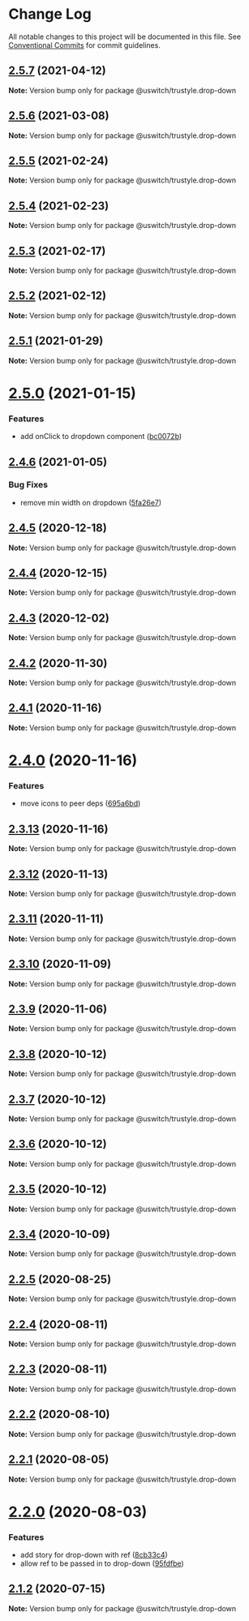 # Change Log

All notable changes to this project will be documented in this file.
See [Conventional Commits](https://conventionalcommits.org) for commit guidelines.

## [2.5.7](https://github.com/uswitch/trustyle/compare/@uswitch/trustyle.drop-down@2.5.6...@uswitch/trustyle.drop-down@2.5.7) (2021-04-12)

**Note:** Version bump only for package @uswitch/trustyle.drop-down





## [2.5.6](https://github.com/uswitch/trustyle/compare/@uswitch/trustyle.drop-down@2.5.5...@uswitch/trustyle.drop-down@2.5.6) (2021-03-08)

**Note:** Version bump only for package @uswitch/trustyle.drop-down





## [2.5.5](https://github.com/uswitch/trustyle/compare/@uswitch/trustyle.drop-down@2.5.3...@uswitch/trustyle.drop-down@2.5.5) (2021-02-24)

**Note:** Version bump only for package @uswitch/trustyle.drop-down






## [2.5.4](https://github.com/uswitch/trustyle/compare/@uswitch/trustyle.drop-down@2.5.3...@uswitch/trustyle.drop-down@2.5.4) (2021-02-23)

**Note:** Version bump only for package @uswitch/trustyle.drop-down





## [2.5.3](https://github.com/uswitch/trustyle/compare/@uswitch/trustyle.drop-down@2.5.2...@uswitch/trustyle.drop-down@2.5.3) (2021-02-17)

**Note:** Version bump only for package @uswitch/trustyle.drop-down





## [2.5.2](https://github.com/uswitch/trustyle/compare/@uswitch/trustyle.drop-down@2.5.1...@uswitch/trustyle.drop-down@2.5.2) (2021-02-12)

**Note:** Version bump only for package @uswitch/trustyle.drop-down





## [2.5.1](https://github.com/uswitch/trustyle/compare/@uswitch/trustyle.drop-down@2.5.0...@uswitch/trustyle.drop-down@2.5.1) (2021-01-29)

**Note:** Version bump only for package @uswitch/trustyle.drop-down





# [2.5.0](https://github.com/uswitch/trustyle/compare/@uswitch/trustyle.drop-down@2.4.6...@uswitch/trustyle.drop-down@2.5.0) (2021-01-15)


### Features

* add onClick to dropdown component ([bc0072b](https://github.com/uswitch/trustyle/commit/bc0072b))





## [2.4.6](https://github.com/uswitch/trustyle/compare/@uswitch/trustyle.drop-down@2.4.5...@uswitch/trustyle.drop-down@2.4.6) (2021-01-05)


### Bug Fixes

* remove min width on dropdown ([5fa26e7](https://github.com/uswitch/trustyle/commit/5fa26e7))





## [2.4.5](https://github.com/uswitch/trustyle/compare/@uswitch/trustyle.drop-down@2.4.4...@uswitch/trustyle.drop-down@2.4.5) (2020-12-18)

**Note:** Version bump only for package @uswitch/trustyle.drop-down





## [2.4.4](https://github.com/uswitch/trustyle/compare/@uswitch/trustyle.drop-down@2.4.3...@uswitch/trustyle.drop-down@2.4.4) (2020-12-15)

**Note:** Version bump only for package @uswitch/trustyle.drop-down





## [2.4.3](https://github.com/uswitch/trustyle/compare/@uswitch/trustyle.drop-down@2.4.2...@uswitch/trustyle.drop-down@2.4.3) (2020-12-02)

**Note:** Version bump only for package @uswitch/trustyle.drop-down





## [2.4.2](https://github.com/uswitch/trustyle/compare/@uswitch/trustyle.drop-down@2.4.1...@uswitch/trustyle.drop-down@2.4.2) (2020-11-30)

**Note:** Version bump only for package @uswitch/trustyle.drop-down






## [2.4.1](https://github.com/uswitch/trustyle/compare/@uswitch/trustyle.drop-down@2.4.0...@uswitch/trustyle.drop-down@2.4.1) (2020-11-16)

**Note:** Version bump only for package @uswitch/trustyle.drop-down





# [2.4.0](https://github.com/uswitch/trustyle/compare/@uswitch/trustyle.drop-down@2.3.13...@uswitch/trustyle.drop-down@2.4.0) (2020-11-16)


### Features

* move icons to peer deps ([695a6bd](https://github.com/uswitch/trustyle/commit/695a6bd))





## [2.3.13](https://github.com/uswitch/trustyle/compare/@uswitch/trustyle.drop-down@2.3.12...@uswitch/trustyle.drop-down@2.3.13) (2020-11-16)

**Note:** Version bump only for package @uswitch/trustyle.drop-down





## [2.3.12](https://github.com/uswitch/trustyle/compare/@uswitch/trustyle.drop-down@2.3.11...@uswitch/trustyle.drop-down@2.3.12) (2020-11-13)

**Note:** Version bump only for package @uswitch/trustyle.drop-down





## [2.3.11](https://github.com/uswitch/trustyle/compare/@uswitch/trustyle.drop-down@2.3.10...@uswitch/trustyle.drop-down@2.3.11) (2020-11-11)

**Note:** Version bump only for package @uswitch/trustyle.drop-down





## [2.3.10](https://github.com/uswitch/trustyle/compare/@uswitch/trustyle.drop-down@2.3.9...@uswitch/trustyle.drop-down@2.3.10) (2020-11-09)

**Note:** Version bump only for package @uswitch/trustyle.drop-down





## [2.3.9](https://github.com/uswitch/trustyle/compare/@uswitch/trustyle.drop-down@2.3.8...@uswitch/trustyle.drop-down@2.3.9) (2020-11-06)

**Note:** Version bump only for package @uswitch/trustyle.drop-down





## [2.3.8](https://github.com/uswitch/trustyle/compare/@uswitch/trustyle.drop-down@2.3.6...@uswitch/trustyle.drop-down@2.3.8) (2020-10-12)

**Note:** Version bump only for package @uswitch/trustyle.drop-down





## [2.3.7](https://github.com/uswitch/trustyle/compare/@uswitch/trustyle.drop-down@2.3.6...@uswitch/trustyle.drop-down@2.3.7) (2020-10-12)

**Note:** Version bump only for package @uswitch/trustyle.drop-down





## [2.3.6](https://github.com/uswitch/trustyle/compare/@uswitch/trustyle.drop-down@2.3.4...@uswitch/trustyle.drop-down@2.3.6) (2020-10-12)

**Note:** Version bump only for package @uswitch/trustyle.drop-down





## [2.3.5](https://github.com/uswitch/trustyle/compare/@uswitch/trustyle.drop-down@2.3.4...@uswitch/trustyle.drop-down@2.3.5) (2020-10-12)

**Note:** Version bump only for package @uswitch/trustyle.drop-down





## [2.3.4](https://github.com/uswitch/trustyle/compare/@uswitch/trustyle.drop-down@2.3.3...@uswitch/trustyle.drop-down@2.3.4) (2020-10-09)

**Note:** Version bump only for package @uswitch/trustyle.drop-down






## [2.2.5](https://github.com/uswitch/trustyle/compare/@uswitch/trustyle.drop-down@2.2.4...@uswitch/trustyle.drop-down@2.2.5) (2020-08-25)

**Note:** Version bump only for package @uswitch/trustyle.drop-down





## [2.2.4](https://github.com/uswitch/trustyle/compare/@uswitch/trustyle.drop-down@2.2.3...@uswitch/trustyle.drop-down@2.2.4) (2020-08-11)

**Note:** Version bump only for package @uswitch/trustyle.drop-down





## [2.2.3](https://github.com/uswitch/trustyle/compare/@uswitch/trustyle.drop-down@2.2.2...@uswitch/trustyle.drop-down@2.2.3) (2020-08-11)

**Note:** Version bump only for package @uswitch/trustyle.drop-down





## [2.2.2](https://github.com/uswitch/trustyle/compare/@uswitch/trustyle.drop-down@2.2.1...@uswitch/trustyle.drop-down@2.2.2) (2020-08-10)

**Note:** Version bump only for package @uswitch/trustyle.drop-down





## [2.2.1](https://github.com/uswitch/trustyle/compare/@uswitch/trustyle.drop-down@2.2.0...@uswitch/trustyle.drop-down@2.2.1) (2020-08-05)

**Note:** Version bump only for package @uswitch/trustyle.drop-down





# [2.2.0](https://github.com/uswitch/trustyle/compare/@uswitch/trustyle.drop-down@2.1.2...@uswitch/trustyle.drop-down@2.2.0) (2020-08-03)


### Features

* add story for drop-down with ref ([8cb33c4](https://github.com/uswitch/trustyle/commit/8cb33c4))
* allow ref to be passed in to drop-down ([95fdfbe](https://github.com/uswitch/trustyle/commit/95fdfbe))





## [2.1.2](https://github.com/uswitch/trustyle/compare/@uswitch/trustyle.drop-down@2.1.1...@uswitch/trustyle.drop-down@2.1.2) (2020-07-15)

**Note:** Version bump only for package @uswitch/trustyle.drop-down
